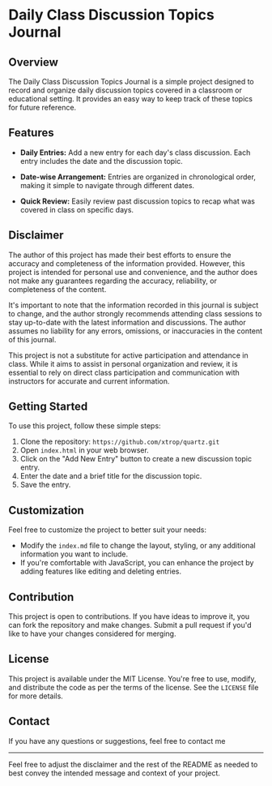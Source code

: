 # Daily Class Discussion Topics Journal

## Overview

The Daily Class Discussion Topics Journal is a simple project designed to record and organize daily discussion topics covered in a classroom or educational setting. It provides an easy way to keep track of these topics for future reference.

## Features

- **Daily Entries:** Add a new entry for each day's class discussion. Each entry includes the date and the discussion topic.

- **Date-wise Arrangement:** Entries are organized in chronological order, making it simple to navigate through different dates.

- **Quick Review:** Easily review past discussion topics to recap what was covered in class on specific days.

## Disclaimer

The author of this project has made their best efforts to ensure the accuracy and completeness of the information provided. However, this project is intended for personal use and convenience, and the author does not make any guarantees regarding the accuracy, reliability, or completeness of the content.

It's important to note that the information recorded in this journal is subject to change, and the author strongly recommends attending class sessions to stay up-to-date with the latest information and discussions. The author assumes no liability for any errors, omissions, or inaccuracies in the content of this journal.

This project is not a substitute for active participation and attendance in class. While it aims to assist in personal organization and review, it is essential to rely on direct class participation and communication with instructors for accurate and current information.

## Getting Started

To use this project, follow these simple steps:

1. Clone the repository: `https://github.com/xtrop/quartz.git`
2. Open `index.html` in your web browser.
3. Click on the "Add New Entry" button to create a new discussion topic entry.
4. Enter the date and a brief title for the discussion topic.
5. Save the entry.

## Customization

Feel free to customize the project to better suit your needs:

- Modify the `index.md` file to change the layout, styling, or any additional information you want to include.
- If you're comfortable with JavaScript, you can enhance the project by adding features like editing and deleting entries.

## Contribution

This project is open to contributions. If you have ideas to improve it, you can fork the repository and make changes. Submit a pull request if you'd like to have your changes considered for merging.

## License

This project is available under the MIT License. You're free to use, modify, and distribute the code as per the terms of the license. See the `LICENSE` file for more details.

## Contact

If you have any questions or suggestions, feel free to contact me 

---

Feel free to adjust the disclaimer and the rest of the README as needed to best convey the intended message and context of your project.
